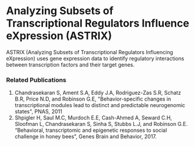 # Analyzing Subsets of Transcriptional Regulators Influence eXpression (ASTRIX)
ASTRIX (Analyzing Subsets of Transcriptional Regulators Influencing eXpression) uses gene expression data to identify regulatory interactions between transcription factors and their target genes.

### Related Publications
1. Chandrasekaran S, Ament S.A, Eddy J.A, Rodriguez-Zas S.R, Schatz B.R, Price N.D, and Robinson G.E, "Behavior-specific changes in transcriptional modules lead to distinct and predictable neurogenomic states", PNAS, 2011
2. Shpigler H, Saul M.C, Murdoch E.E, Cash-Ahmed A, Seward C.H, Sloofman L, Chandrasekaran S, Sinha S, Stubbs L.J, and Robinson G.E. “Behavioral, transcriptomic and epigenetic responses to social challenge in honey bees”, Genes Brain and Behavior, 2017.
